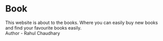# Book

This website is about to the books. Where you can easily buy new books and find your favourite books easily.
<br>
Author - Rahul Chaudhary
